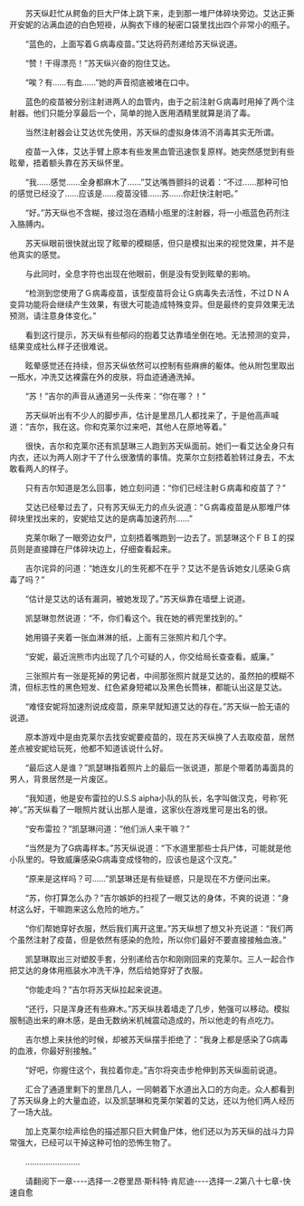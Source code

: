 <div class="read-content j_readContent" id="">
                <p>　　苏天纵赶忙从鳄鱼的巨大尸体上跳下来，走到那一堆尸体碎块旁边。艾达正撕开安妮的沾满血迹的白色短褂，从胸衣下缘的秘密口袋里找出四个非常小的瓶子。<p>　　“蓝色的，上面写着Ｇ病毒疫苗。”艾达将药剂递给苏天纵说道。<p>　　“赞！干得漂亮！”苏天纵兴奋的抱住艾达。<p>　　“唉？有……有血……”她的声音彻底被堵在口中。<p>　　蓝色的疫苗被分别注射进两人的血管内，由于之前注射Ｇ病毒时用掉了两个注射器。他们只能分享最后一个，简单的抛入医用酒精里就算是消了毒。<p>　　当然注射器会让艾达优先使用，苏天纵的虚拟身体消不消毒其实无所谓。<p>　　疫苗一入体，艾达手臂上原本有些发黑血管迅速恢复原样。她突然感觉到有些眩晕，捂着额头靠在苏天纵怀里。<p>　　“我……感觉……全身都麻木了……”艾达嘴唇颤抖的说着：“不过……那种可怕的感觉已经没了……应该是……疫苗没错……苏……你赶快注射吧。”<p>　　“好。”苏天纵也不含糊，接过泡在酒精小瓶里的注射器，将一小瓶蓝色药剂注入胳膊内。<p>　　苏天纵眼前很快就出现了眩晕的模糊感，但只是模拟出来的视觉效果，并不是他真实的感觉。<p>　　与此同时，全息字符也出现在他眼前，倒是没有受到眩晕的影响。<p>　　“检测到您使用了Ｇ病毒疫苗，该型疫苗将会让Ｇ病毒失去活性，不过ＤＮＡ变异功能将会继续产生效果，有很大可能造成特殊变异。但是最终的变异效果无法预测，请注意身体变化。”<p>　　看到这行提示，苏天纵有些郁闷的抱着艾达靠墙坐倒在地。无法预测的变异，结果变成社么样子还很难说。<p>　　眩晕感觉还在持续，但苏天纵依然可以控制有些麻痹的躯体。他从附包里取出一瓶水，冲洗艾达裸露在外的皮肤，将血迹通通洗掉。<p>　　“苏！”吉尔的声音从通道另一头传来：“你在哪？！”<p>　　苏天纵听出有不少人的脚步声，估计是里昂几人都找来了，于是他高声喊道：“吉尔，我在这。你和克莱尔过来吧，其他人在原地等着。”<p>　　很快，吉尔和克莱尔还有凯瑟琳三人跑到苏天纵面前。她们一看艾达全身只有内衣，还以为两人刚才干了什么很激情的事情。克莱尔立刻捂着脸转过身去，不太敢看两人的样子。<p>　　只有吉尔知道是怎么回事，她立刻问道：“你们已经注射Ｇ病毒和疫苗了？”<p>　　艾达已经晕过去了，只有苏天纵无力的点头说道：“Ｇ病毒疫苗是从那堆尸体碎块里找出来的，安妮给艾达的是病毒加速药剂……”<p>　　克莱尔瞅了一眼旁边女尸，立刻捂着嘴跑到一边去了。凯瑟琳这个ＦＢＩ的探员则是直接蹲在尸体碎块边上，仔细查看起来。<p>　　吉尔诧异的问道：“她连女儿的生死都不在乎？艾达不是告诉她女儿感染Ｇ病毒了吗？”<p>　　“估计是艾达的话有漏洞，被她发现了。”苏天纵靠在墙壁上说道。<p>　　凯瑟琳忽然说道：“不，你们看这个。我在她的裤兜里找到的。”<p>　　她用镊子夹着一张血淋淋的纸，上面有三张照片和几个字。<p>　　“安妮，最近浣熊市内出现了几个可疑的人，你交给局长查查看。威廉。”<p>　　三张照片有一张是死掉的男记者，中间那张照片就是艾达的，虽然拍的模糊不清，但标志性的黑色短发、红色紧身短裙以及黑色长筒袜，都能认出这是艾达。<p>　　“难怪安妮将加速剂说成疫苗，原来早就知道艾达的存在。”苏天纵一脸无语的说道。<p>　　原本游戏中是由克莱尔去找安妮要疫苗的，现在苏天纵换了人去取疫苗，居然差点被安妮给玩死，他都不知道该说什么好。<p>　　“最后这人是谁？”凯瑟琳指着照片上的最后一张说道，那是个带着防毒面具的男人，背景居然是一片废区。<p>　　“我知道，他是安布雷拉的U.S.S aipha小队的队长，名字叫做汉克，号称‘死神’。”苏天纵看了一眼照片就认出那人是谁，这家伙在游戏里可是出名的很。<p>　　“安布雷拉？”凯瑟琳问道：“他们派人来干嘛？”<p>　　“当然是为了G病毒样本。”苏天纵说道：“下水道里那些士兵尸体，可能就是他小队里的。导致威廉感染G病毒变成怪物的，应该也是这个汉克。”<p>　　“原来是这样吗？可……”凯瑟琳还是有些疑惑，只是现在不方便问出来。<p>　　“苏，你打算怎么办？”吉尔嫉妒的扫视了一眼艾达的身体，不爽的说道：“身材这么好，干嘛跑来这么危险的地方。”<p>　　“你们帮她穿好衣服，然后我们离开这里。”苏天纵想了想又补充说道：“我们两个虽然注射了疫苗，但是依然有感染的危险，所以你们最好不要直接接触血液。”<p>　　凯瑟琳取出三对塑胶手套，分别递给吉尔和刚刚回来的克莱尔。三人一起合作把艾达的身体用瓶装水冲洗干净，然后给她穿好了衣服。<p>　　“你能走吗？”吉尔将苏天纵拉起来说道。<p>　　“还行，只是浑身还有些麻木。”苏天纵扶着墙走了几步，勉强可以移动。模拟服制造出来的麻木感，是由无数纳米机械震动造成的，所以他走的有点吃力。<p>　　吉尔想上来扶他的时候，却被苏天纵摆手拒绝了：“我身上都是感染了G病毒的血液，你最好别接触。”<p>　　“好吧，你握住这个，我拉着你走。”吉尔将突击步枪伸到苏天纵面前说道。<p>　　汇合了通道里剩下的里昂几人，一同朝着下水道出入口的方向走。众人都看到了苏天纵身上的大量血迹，以及凯瑟琳和克莱尔架着的艾达，还以为他们两人经历了一场大战。<p>　　加上克莱尔绘声绘色的描述那只巨大鳄鱼尸体，他们还以为苏天纵的战斗力异常强大，已经可以干掉这种可怕的恐怖生物了。<p>　　……………………<p>　　请翻阅下一章----选择一.2卷里昂·斯科特·肯尼迪----选择一.2第八十七章-快速自愈<p> 
            </div>